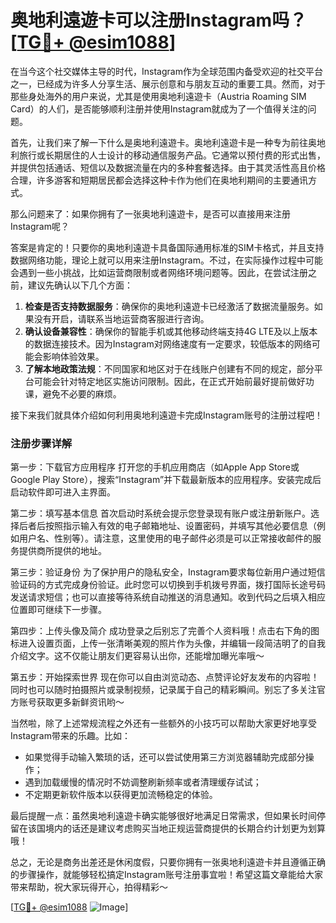 # 奥地利遠遊卡可以注册Instagram吗？[[TG💪+ @esim1088](https://t.me/s/esim1088)]

在当今这个社交媒体主导的时代，Instagram作为全球范围内备受欢迎的社交平台之一，已经成为许多人分享生活、展示创意和与朋友互动的重要工具。然而，对于那些身处海外的用户来说，尤其是使用奥地利遠遊卡（Austria Roaming SIM Card）的人们，是否能够顺利注册并使用Instagram就成为了一个值得关注的问题。

首先，让我们来了解一下什么是奥地利遠遊卡。奥地利遠遊卡是一种专为前往奥地利旅行或长期居住的人士设计的移动通信服务产品。它通常以预付费的形式出售，并提供包括通话、短信以及数据流量在内的多种套餐选择。由于其灵活性高且价格合理，许多游客和短期居民都会选择这种卡作为他们在奥地利期间的主要通讯方式。

那么问题来了：如果你拥有了一张奥地利遠遊卡，是否可以直接用来注册Instagram呢？

答案是肯定的！只要你的奥地利遠遊卡具备国际通用标准的SIM卡格式，并且支持数据网络功能，理论上就可以用来注册Instagram。不过，在实际操作过程中可能会遇到一些小挑战，比如运营商限制或者网络环境问题等。因此，在尝试注册之前，建议先确认以下几个方面：

1. **检查是否支持数据服务**：确保你的奥地利遠遊卡已经激活了数据流量服务。如果没有开启，请联系当地运营商客服进行咨询。
2. **确认设备兼容性**：确保你的智能手机或其他移动终端支持4G LTE及以上版本的数据连接技术。因为Instagram对网络速度有一定要求，较低版本的网络可能会影响体验效果。
3. **了解本地政策法规**：不同国家和地区对于在线账户创建有不同的规定，部分平台可能会针对特定地区实施访问限制。因此，在正式开始前最好提前做好功课，避免不必要的麻烦。

接下来我们就具体介绍如何利用奥地利遠遊卡完成Instagram账号的注册过程吧！

### 注册步骤详解

第一步：下载官方应用程序
打开您的手机应用商店（如Apple App Store或Google Play Store），搜索“Instagram”并下载最新版本的应用程序。安装完成后启动软件即可进入主界面。

第二步：填写基本信息
首次启动时系统会提示您登录现有账户或注册新账户。选择后者后按照指示输入有效的电子邮箱地址、设置密码，并填写其他必要信息（例如用户名、性别等）。请注意，这里使用的电子邮件必须是可以正常接收邮件的服务提供商所提供的地址。

第三步：验证身份
为了保护用户的隐私安全，Instagram要求每位新用户通过短信验证码的方式完成身份验证。此时您可以切换到手机拨号界面，拨打国际长途号码发送请求短信；也可以直接等待系统自动推送的消息通知。收到代码之后填入相应位置即可继续下一步骤。

第四步：上传头像及简介
成功登录之后别忘了完善个人资料哦！点击右下角的图标进入设置页面，上传一张清晰美观的照片作为头像，并编辑一段简洁明了的自我介绍文字。这不仅能让朋友们更容易认出你，还能增加曝光率哦～

第五步：开始探索世界
现在你可以自由浏览动态、点赞评论好友发布的内容啦！同时也可以随时拍摄照片或录制视频，记录属于自己的精彩瞬间。别忘了多关注官方账号获取更多新鲜资讯哟～

当然啦，除了上述常规流程之外还有一些额外的小技巧可以帮助大家更好地享受Instagram带来的乐趣。比如：

- 如果觉得手动输入繁琐的话，还可以尝试使用第三方浏览器辅助完成部分操作；
- 遇到加载缓慢的情况时不妨调整刷新频率或者清理缓存试试；
- 不定期更新软件版本以获得更加流畅稳定的体验。

最后提醒一点：虽然奥地利遠遊卡确实能够很好地满足日常需求，但如果长时间停留在该国境内的话还是建议考虑购买当地正规运营商提供的长期合约计划更为划算哦！

总之，无论是商务出差还是休闲度假，只要你拥有一张奥地利遠遊卡并且遵循正确的步骤操作，就能够轻松搞定Instagram账号注册事宜啦！希望这篇文章能给大家带来帮助，祝大家玩得开心，拍得精彩～

[[TG💪+ @esim1088](https://t.me/s/esim1088) ![Image](https://i.postimg.cc/4NQfJmqS/Snipaste-2025-05-13-00-14-12.png)]